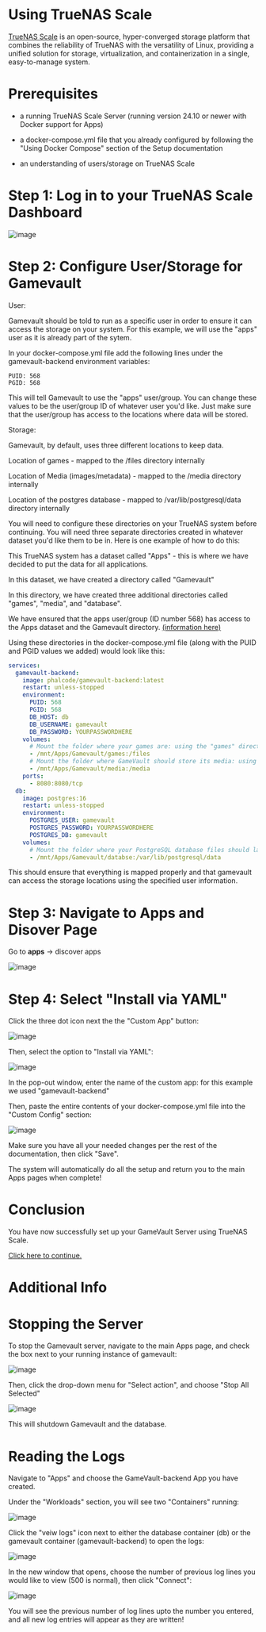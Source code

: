 # Using TrueNAS Scale

[TrueNAS Scale](https://www.truenas.com/truenas-scale/) is an open-source, hyper-converged storage platform that combines the reliability of TrueNAS with the versatility of Linux, providing a unified solution for storage, virtualization, and containerization in a single, easy-to-manage system.


# Prerequisites

-   a running TrueNAS Scale Server (running version 24.10 or newer with Docker support for Apps)
    
-   a docker-compose.yml file that you already configured by following the "Using Docker Compose" section of the Setup documentation
    
-   an understanding of users/storage on TrueNAS Scale
    

# Step 1: Log in to your TrueNAS Scale Dashboard
![image](https://github.com/user-attachments/assets/bca5d295-333d-4ac8-a1c1-da3c5c95581b)



# Step 2: Configure User/Storage for Gamevault

User:

Gamevault should be told to run as a specific user in order to ensure it can access the storage on your system. For this example, we will use the "apps" user as it is already part of the sytem.

In your docker-compose.yml file add the following lines under the gamevault-backend environment variables:

```plaintext
PUID: 568
PGID: 568
```

This will tell Gamevault to use the "apps" user/group. You can change these values to be the user/group ID of whatever user you'd like. Just make sure that the user/group has access to the locations where data will be stored.

Storage:

Gamevault, by default, uses three different locations to keep data.

Location of games - mapped to the /files directory internally

Location of Media (images/metadata) - mapped to the /media directory internally

Location of the postgres database - mapped to /var/lib/postgresql/data directory internally

You will need to configure these directories on your TrueNAS system before continuing. You will need three separate directories created in whatever dataset you'd like them to be in. Here is one example of how to do this:

This TrueNAS system has a dataset called "Apps" - this is where we have decided to put the data for all applications.

In this dataset, we have created a directory called "Gamevault"

In this directory, we have created three additional directories called "games", "media", and "database".

We have ensured that the apps user/group (ID number 568) has access to the Apps dataset and the Gamevault directory. [(information here)](https://www.truenas.com/docs/core/coretutorials/storage/pools/permissions/)

Using these directories in the docker-compose.yml file (along with the PUID and PGID values we added) would look like this:

```yaml
services:
  gamevault-backend:
    image: phalcode/gamevault-backend:latest
    restart: unless-stopped
    environment:
      PUID: 568
      PGID: 568
      DB_HOST: db
      DB_USERNAME: gamevault
      DB_PASSWORD: YOURPASSWORDHERE
    volumes:
      # Mount the folder where your games are: using the "games" directory from our "Apps" dataset
      - /mnt/Apps/Gamevault/games:/files
      # Mount the folder where GameVault should store its media: using the "media" directory from our "Apps" dataset
      - /mnt/Apps/Gamevault/media:/media
    ports:
      - 8080:8080/tcp
  db:
    image: postgres:16
    restart: unless-stopped
    environment:
      POSTGRES_USER: gamevault
      POSTGRES_PASSWORD: YOURPASSWORDHERE
      POSTGRES_DB: gamevault
    volumes:
      # Mount the folder where your PostgreSQL database files should land: using the "database" directory from our "Apps" dataset
      - /mnt/Apps/Gamevault/databse:/var/lib/postgresql/data
```

This should ensure that everything is mapped properly and that gamevault can access the storage locations using the specified user information.

# Step 3: Navigate to Apps and Disover Page

Go to **apps** -> discover apps

![image](https://github.com/user-attachments/assets/b9b875d1-760c-4172-b860-25eea52685a7)


# Step 4: Select "Install via YAML"

Click the three dot icon next the the "Custom App" button:

![image](https://github.com/user-attachments/assets/9d63c52c-e228-464c-914d-eb796cca569e)

Then, select the option to "Install via YAML":

![image](https://github.com/user-attachments/assets/9dbd4c4d-fb07-4afe-9f37-70e73a675c07)

In the pop-out window, enter the name of the custom app: for this example we used "gamevault-backend"

Then, paste the entire contents of your docker-compose.yml file into the "Custom Config" section:

![image](https://github.com/user-attachments/assets/27bde428-4451-4a56-b340-fd7ee50bef6e)


Make sure you have all your needed changes per the rest of the documentation, then click "Save".

The system will automatically do all the setup and return you to the main Apps pages when complete!

# Conclusion

You have now successfully set up your GameVault Server using TrueNAS Scale.

[Click here to continue.](https://gamevau.lt/docs/server-docs/setup/#what-next)

# Additional Info

# Stopping the Server

To stop the Gamevault server, navigate to the main Apps page, and check the box next to your running instance of gamevault:

![image](https://github.com/user-attachments/assets/b4683bf5-f56c-4c49-8735-4783d8005039)


Then, click the drop-down menu for "Select action", and choose "Stop All Selected"

![image](https://github.com/user-attachments/assets/2ee89d03-046d-4aef-9438-5949f78cf35e)


This will shutdown Gamevault and the database.

# Reading the Logs

Navigate to "Apps" and choose the GameVault-backend App you have created.

Under the "Workloads" section, you will see two "Containers" running:

![image](https://github.com/user-attachments/assets/573ac116-411e-4c13-a93d-a1c85b6e6ec5)


Click the "veiw logs" icon next to either the database container (db) or the gamevault container (gamevault-backend) to open the logs:

![image](https://github.com/user-attachments/assets/5de00401-9c53-4c86-8c06-cf05cf17526f)

In the new window that opens, choose the number of previous log lines you would like to view (500 is normal), then click "Connect":

![image](https://github.com/user-attachments/assets/94f5c33f-0064-43c3-9e23-8a07d3dcce98)


You will see the previous number of log lines upto the number you entered, and all new log entries will appear as they are written!

